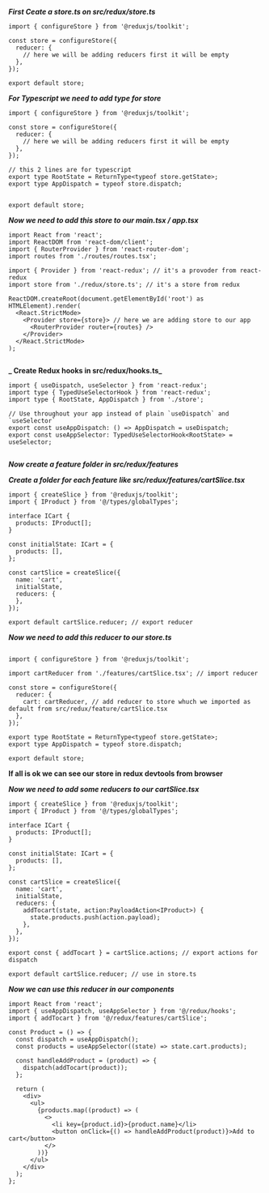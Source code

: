 **_*First Ceate a store.ts on src/redux/store.ts*_**

```
import { configureStore } from '@reduxjs/toolkit';

const store = configureStore({
  reducer: {
    // here we will be adding reducers first it will be empty
  },
});

export default store;

```

**_For Typescript we need to add type for store_**

```
import { configureStore } from '@reduxjs/toolkit';

const store = configureStore({
  reducer: {
    // here we will be adding reducers first it will be empty
  },
});

// this 2 lines are for typescript
export type RootState = ReturnType<typeof store.getState>;
export type AppDispatch = typeof store.dispatch;


export default store;

```

**_Now we need to add this store to our main.tsx / app.tsx_**

```
import React from 'react';
import ReactDOM from 'react-dom/client';
import { RouterProvider } from 'react-router-dom';
import routes from './routes/routes.tsx';

import { Provider } from 'react-redux'; // it's a provoder from react-redux
import store from './redux/store.ts'; // it's a store from redux

ReactDOM.createRoot(document.getElementById('root') as HTMLElement).render(
  <React.StrictMode>
    <Provider store={store}> // here we are adding store to our app
      <RouterProvider router={routes} />
    </Provider>
  </React.StrictMode>
);


```

**_ Create Redux hooks in src/redux/hooks.ts_**

```
import { useDispatch, useSelector } from 'react-redux';
import type { TypedUseSelectorHook } from 'react-redux';
import type { RootState, AppDispatch } from './store';

// Use throughout your app instead of plain `useDispatch` and `useSelector`
export const useAppDispatch: () => AppDispatch = useDispatch;
export const useAppSelector: TypedUseSelectorHook<RootState> = useSelector;


```

**_Now create a feature folder in src/redux/features_**

**_Create a folder for each feature like src/redux/features/cartSlice.tsx_**

```
import { createSlice } from '@reduxjs/toolkit';
import { IProduct } from '@/types/globalTypes';

interface ICart {
  products: IProduct[];
}

const initialState: ICart = {
  products: [],
};

const cartSlice = createSlice({
  name: 'cart',
  initialState,
  reducers: {
  },
});

export default cartSlice.reducer; // export reducer

```

**_Now we need to add this reducer to our store.ts_**

```

import { configureStore } from '@reduxjs/toolkit';

import cartReducer from './features/cartSlice.tsx'; // import reducer

const store = configureStore({
  reducer: {
    cart: cartReducer, // add reducer to store whuch we imported as default from src/redux/feature/cartSlice.tsx
  },
});

export type RootState = ReturnType<typeof store.getState>;
export type AppDispatch = typeof store.dispatch;

export default store;

```

**If all is ok we can see our store in redux devtools from browser**

**_Now we need to add some reducers to our cartSlice.tsx_**

```
import { createSlice } from '@reduxjs/toolkit';
import { IProduct } from '@/types/globalTypes';

interface ICart {
  products: IProduct[];
}

const initialState: ICart = {
  products: [],
};

const cartSlice = createSlice({
  name: 'cart',
  initialState,
  reducers: {
    addTocart(state, action:PayloadAction<IProduct>) {
      state.products.push(action.payload);
    },
  },
});

export const { addTocart } = cartSlice.actions; // export actions for dispatch

export default cartSlice.reducer; // use in store.ts

```

**_Now we can use this reducer in our components_**

```
import React from 'react';
import { useAppDispatch, useAppSelector } from '@/redux/hooks';
import { addTocart } from '@/redux/features/cartSlice';

const Product = () => {
  const dispatch = useAppDispatch();
  const products = useAppSelector((state) => state.cart.products);

  const handleAddProduct = (product) => {
    dispatch(addTocart(product));
  };

  return (
    <div>
      <ul>
        {products.map((product) => (
          <>
            <li key={product.id}>{product.name}</li>
            <button onClick={() => handleAddProduct(product)}>Add to cart</button>
          </>
        ))}
      </ul>
    </div>
  );
};

```
